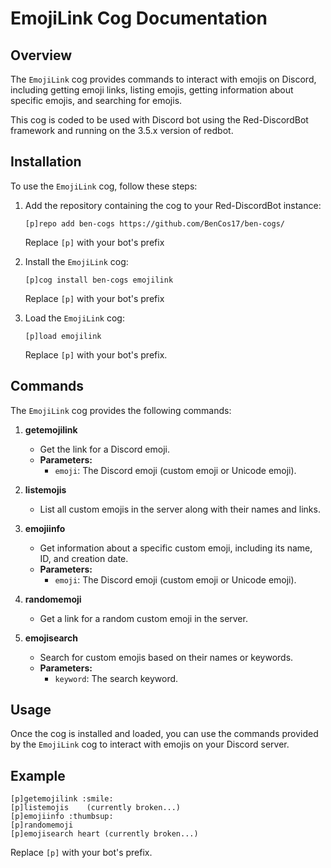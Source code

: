 # EmojiLink Cog Documentation

## Overview

The `EmojiLink` cog provides commands to interact with emojis on Discord, including getting emoji links, listing emojis, getting information about specific emojis, and searching for emojis.

This cog is coded to be used with Discord bot using the Red-DiscordBot framework and running on the 3.5.x version of redbot.

## Installation

To use the `EmojiLink` cog, follow these steps:

1. Add the repository containing the cog to your Red-DiscordBot instance:
   
   ```
   [p]repo add ben-cogs https://github.com/BenCos17/ben-cogs/
   ```

   Replace `[p]` with your bot's prefix

2. Install the `EmojiLink` cog:

   ```
   [p]cog install ben-cogs emojilink
   ```

   Replace `[p]` with your bot's prefix  

3. Load the `EmojiLink` cog:

   ```
   [p]load emojilink
   ```

   Replace `[p]` with your bot's prefix.

## Commands

The `EmojiLink` cog provides the following commands:

1. **getemojilink**
   - Get the link for a Discord emoji.
   - **Parameters:**
     - `emoji`: The Discord emoji (custom emoji or Unicode emoji).

2. **listemojis**
   - List all custom emojis in the server along with their names and links.

3. **emojiinfo**
   - Get information about a specific custom emoji, including its name, ID, and creation date.
   - **Parameters:**
     - `emoji`: The Discord emoji (custom emoji or Unicode emoji).

4. **randomemoji**
   - Get a link for a random custom emoji in the server.

5. **emojisearch**
   - Search for custom emojis based on their names or keywords.
   - **Parameters:**
     - `keyword`: The search keyword.

## Usage

Once the cog is installed and loaded, you can use the commands provided by the `EmojiLink` cog to interact with emojis on your Discord server.

## Example

```
[p]getemojilink :smile:
[p]listemojis    (currently broken...)
[p]emojiinfo :thumbsup:
[p]randomemoji
[p]emojisearch heart (currently broken...)
```
Replace `[p]` with your bot's prefix.
```
